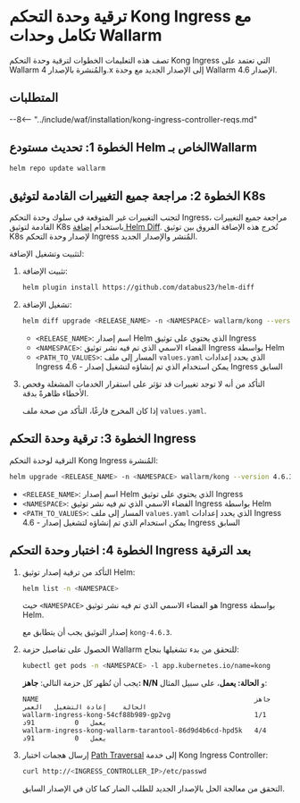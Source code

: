 [وثائق-قوائم-الآي-بي]: ../user-guides/ip-lists/overview.md

# ترقية وحدة التحكم Kong Ingress مع تكامل وحدات Wallarm

تصف هذه التعليمات الخطوات لترقية وحدة التحكم Kong Ingress التي تعتمد على Wallarm والمُنشرة بالإصدار 4.x إلى الإصدار الجديد مع وحدة Wallarm الإصدار 4.6.

## المتطلبات

--8<-- "../include/waf/installation/kong-ingress-controller-reqs.md"

## الخطوة 1: تحديث مستودع Helm الخاص بـWallarm

```bash
helm repo update wallarm
```

## الخطوة 2: مراجعة جميع التغييرات القادمة لتوثيق K8s

لتجنب التغييرات غير المتوقعة في سلوك وحدة التحكم Ingress، مراجعة جميع التغييرات القادمة لتوثيق K8s باستخدام [إضافة Helm Diff](https://github.com/databus23/helm-diff). تُخرج هذه الإضافة الفروق بين توثيق K8s لإصدار وحدة التحكم Ingress المُنشر والإصدار الجديد.

لتثبيت وتشغيل الإضافة:

1. تثبيت الإضافة:

    ```bash
    helm plugin install https://github.com/databus23/helm-diff
    ```
2. تشغيل الإضافة:

    ```bash
    helm diff upgrade <RELEASE_NAME> -n <NAMESPACE> wallarm/kong --version 4.6.3 -f <PATH_TO_VALUES>
    ```

    * `<RELEASE_NAME>`: اسم إصدار Helm الذي يحتوي على توثيق Ingress
    * `<NAMESPACE>`: الفضاء الاسمي الذي تم فيه نشر توثيق Ingress بواسطة Helm
    * `<PATH_TO_VALUES>`: المسار إلى ملف `values.yaml` الذي يحدد إعدادات Ingress 4.6 - يمكن استخدام الذي تم إنشاؤه لتشغيل إصدار Ingress السابق
3. التأكد من أنه لا توجد تغييرات قد تؤثر على استقرار الخدمات المشغلة وفحص الأخطاء ظاهرةً بدقة.

    إذا كان المخرج فارغًا، التأكد من صحة ملف `values.yaml`.

## الخطوة 3: ترقية وحدة التحكم Ingress

الترقية لوحدة التحكم Kong Ingress المُنشرة:

``` bash
helm upgrade <RELEASE_NAME> -n <NAMESPACE> wallarm/kong --version 4.6.3 -f <PATH_TO_VALUES>
```

* `<RELEASE_NAME>`: اسم إصدار Helm الذي يحتوي على توثيق Ingress
* `<NAMESPACE>`: الفضاء الاسمي الذي تم فيه نشر توثيق Ingress بواسطة Helm
* `<PATH_TO_VALUES>`: المسار إلى ملف `values.yaml` الذي يحدد إعدادات Ingress 4.6 - يمكن استخدام الذي تم إنشاؤه لتشغيل إصدار Ingress السابق

## الخطوة 4: اختبار وحدة التحكم Ingress بعد الترقية

1. التأكد من ترقية إصدار توثيق Helm:

    ```bash
    helm list -n <NAMESPACE>
    ```

    حيث `<NAMESPACE>` هو الفضاء الاسمي الذي تم فيه نشر توثيق Ingress بواسطة Helm.

    إصدار التوثيق يجب أن يتطابق مع `kong-4.6.3`.
1. الحصول على تفاصيل حزمة Wallarm للتحقق من بدء تشغيلها بنجاح:

    ```bash
    kubectl get pods -n <NAMESPACE> -l app.kubernetes.io/name=kong
    ```

    يجب أن تُظهر كل حزمة التالي: **جاهز: N/N** و **الحالة: يعمل**، على سبيل المثال:

    ```
    NAME                                                      جاهز   الحالة    إعادة التشغيل   العمر
    wallarm-ingress-kong-54cf88b989-gp2vg                     1/1     يعمل   0          91د
    wallarm-ingress-kong-wallarm-tarantool-86d9d4b6cd-hpd5k   4/4     يعمل   0          91د
    ```
1. إرسال هجمات اختبار [Path Traversal](../attacks-vulns-list.md#path-traversal) إلى خدمة Kong Ingress Controller:

    ```bash
    curl http://<INGRESS_CONTROLLER_IP>/etc/passwd
    ```

    التحقق من معالجة الحل بالإصدار الجديد للطلب الضار كما كان في الإصدار السابق.